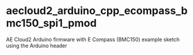 # aecloud2_arduino_cpp_ecompass_bmc150_spi1_pmod
AE Cloud2 Arduino firmware with E Compass (BMC150) example sketch using the Arduino header
